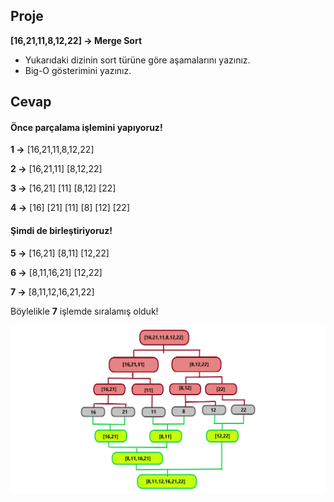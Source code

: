 <h2>Proje</h2>
<p><strong>[16,21,11,8,12,22] -> Merge Sort</strong></p>
<ul>
  <li>Yukarıdaki dizinin sort türüne göre aşamalarını yazınız.</li>
  <li>Big-O gösterimini yazınız.</li>
</ul>
<h2>Cevap</h2>
<h4>Önce parçalama işlemini yapıyoruz!</h4>
<p><strong>1 -></strong> [16,21,11,8,12,22]</p>
<p><strong>2 -></strong> [16,21,11] [8,12,22]</p>
<p><strong>3 -></strong> [16,21] [11] [8,12] [22]</p>
<p><strong>4 -></strong> [16] [21] [11] [8] [12] [22]</p>
<h4>Şimdi de birleştiriyoruz!</h4>
<p><strong>5 -></strong> [16,21] [8,11] [12,22]</p>
<p><strong>6 -></strong> [8,11,16,21] [12,22]</p>
<p><strong>7 -></strong> [8,11,12,16,21,22]</p>
<p>Böylelikle <strong>7</strong> işlemde sıralamış olduk!</p>

<img src="mergesort.png">
